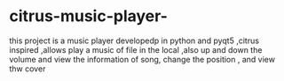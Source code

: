 # citrus-music-player-
this project is a music player developedp in python and pyqt5 ,citrus inspired ,allows play a music of file in the local ,also up and down the volume and view the information of song, change the  position , and view thw cover 
